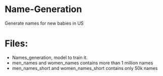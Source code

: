 # Name-Generation
Generate names for new babies in US
# Files:
- Names_generation, model to train it.
- men_names and women_names contains more than 1 million names
- men_names_short and women_names_short contains only 50k names

